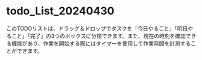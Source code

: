 # todo_List_20240430
 このTODOリストは、ドラッグ＆ドロップでタスクを「今日やること」「明日やること」「完了」の3つのボックスに分類できます。また、現在の時刻を確認できる機能があり、作業を開始する際にはタイマーを使用して作業時間を計測することができます。
